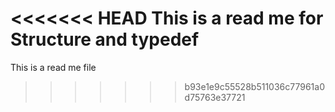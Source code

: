 <<<<<<< HEAD
This is a read me for Structure and typedef 
=======
This is a read me file
>>>>>>> b93e1e9c55528b511036c77961a0d75763e37721
